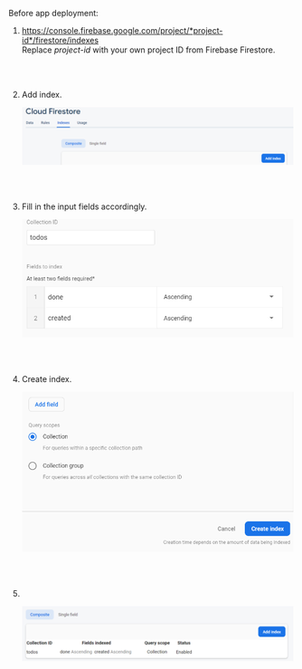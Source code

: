 Before app deployment:

1.	https://console.firebase.google.com/project/*project-id*/firestore/indexes<br>
	Replace *project-id* with your own project ID from Firebase Firestore.

	<br><br>

2.	Add index.<br>

	![Demo photo](https://github.com/snwl123/PCMOB4/blob/master/PCMOB4-01/assets/README_assets/README_01.PNG)

	<br><br>

3.	Fill in the input fields accordingly.<br>

	![Demo photo](https://github.com/snwl123/PCMOB4/blob/master/PCMOB4-01/assets/README_assets/README_02.PNG)

	<br><br>

4.	Create index.<br>

	![Demo photo](https://github.com/snwl123/PCMOB4/blob/master/PCMOB4-01/assets/README_assets/README_03.PNG)

	<br><br>

5.  <br>

	![Demo photo](https://github.com/snwl123/PCMOB4/blob/master/PCMOB4-01/assets/README_assets/README_04.png)


